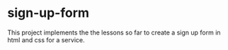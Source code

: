 # sign-up-form
This project implements the the lessons so far to create a sign up form in html and css for a service.